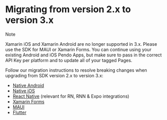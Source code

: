 # Migrating from version 2.x to version 3.x

>[!NOTE]
>Xamarin iOS and Xamarin Android are no longer supported in 3.x. Please use the SDK for MAUI or Xamarin Forms. You can continue using your existing Android and iOS Pendo Apps, but make sure to pass in the correct API Key per platform and to update all of your tagged Pages.

Follow our migration instructions to resolve breaking changes when upgrading from SDK version 2.x to version 3.x:

- [Native Android](/migration-docs/android-2.x-to-3.x-migration.md)
- [Native iOS](/migration-docs/ios-2.x-to-3.x-migration.md)
- [React Native](/migration-docs/react-native-2.x-to-3.x-migration.md) (relevant for RN, RNN & Expo integrations)
- [Xamarin Forms](/migration-docs/xamarin-forms-2.x-to-3.x-migration.md)
- [MAUI](/migration-docs/maui-2.x-to-3.x-migration.md)
- [Flutter](/migration-docs/flutter-2.x-to-3.x-migration.md)

